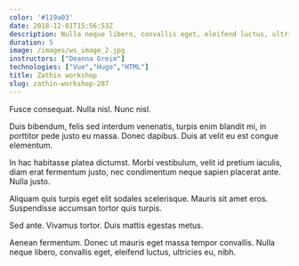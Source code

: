 ```yaml
---
color: '#119a03'
date: 2018-12-01T15:56:53Z
description: Nulla neque libero, convallis eget, eleifend luctus, ultricies eu, nibh.
duration: 5
image: /images/ws_image_2.jpg
instructors: ["Deanna Greim"]
technologies: ["Vue","Hugo","HTML"]
title: Zathin workshop
slug: zathin-workshop-287
---
```

Fusce consequat. Nulla nisl. Nunc nisl.

Duis bibendum, felis sed interdum venenatis, turpis enim blandit mi, in porttitor pede justo eu massa. Donec dapibus. Duis at velit eu est congue elementum.

In hac habitasse platea dictumst. Morbi vestibulum, velit id pretium iaculis, diam erat fermentum justo, nec condimentum neque sapien placerat ante. Nulla justo.

Aliquam quis turpis eget elit sodales scelerisque. Mauris sit amet eros. Suspendisse accumsan tortor quis turpis.

Sed ante. Vivamus tortor. Duis mattis egestas metus.

Aenean fermentum. Donec ut mauris eget massa tempor convallis. Nulla neque libero, convallis eget, eleifend luctus, ultricies eu, nibh.
